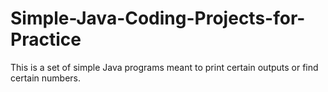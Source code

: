 # Simple-Java-Coding-Projects-for-Practice
This is a set of simple Java programs meant to print certain outputs or find certain numbers.
